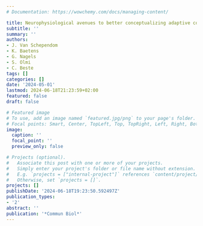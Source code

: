 ```yaml
---
# Documentation: https://wowchemy.com/docs/managing-content/

title: Neurophysiological avenues to better conceptualizing adaptive cognition
subtitle: ''
summary: ''
authors:
- J. Van Schependom
- K. Baetens
- G. Nagels
- S. Olmi
- C. Beste
tags: []
categories: []
date: '2024-05-01'
lastmod: 2024-06-18T21:23:59+02:00
featured: false
draft: false

# Featured image
# To use, add an image named `featured.jpg/png` to your page's folder.
# Focal points: Smart, Center, TopLeft, Top, TopRight, Left, Right, BottomLeft, Bottom, BottomRight.
image:
  caption: ''
  focal_point: ''
  preview_only: false

# Projects (optional).
#   Associate this post with one or more of your projects.
#   Simply enter your project's folder or file name without extension.
#   E.g. `projects = ["internal-project"]` references `content/project/deep-learning/index.md`.
#   Otherwise, set `projects = []`.
projects: []
publishDate: '2024-06-18T19:23:50.592497Z'
publication_types:
- '2'
abstract: ''
publication: '*Commun Biol*'
---
```

